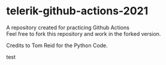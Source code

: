# telerik-github-actions-2021

A repository created for practicing Github Actions  
Feel free to fork this repository and work in the forked version.

Credits to Tom Reid for the Python Code.

test
